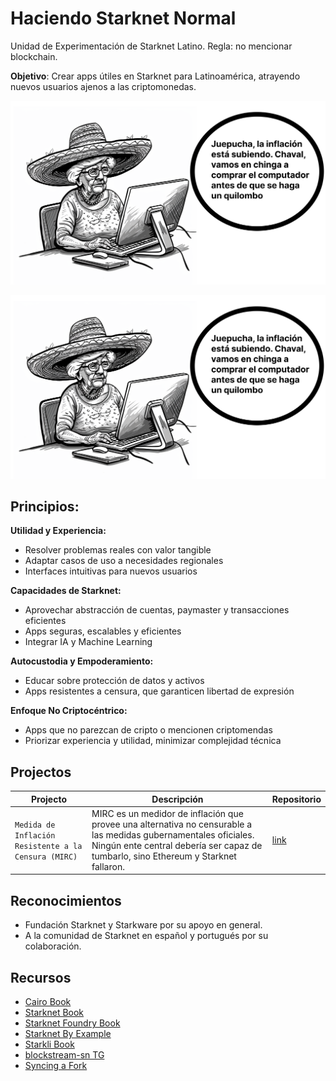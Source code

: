 # Haciendo Starknet Normal

Unidad de Experimentación de Starknet Latino. Regla: no mencionar blockchain.

**Objetivo**: Crear apps útiles en Starknet para Latinoamérica, atrayendo nuevos usuarios ajenos a las criptomonedas.

![Abuelita](../resources/img/abuelita.png)

<div align="left">
    <img src="../resources/img/abuelita.png" >
<div align="left">

## Principios:

**Utilidad y Experiencia:**
- Resolver problemas reales con valor tangible
- Adaptar casos de uso a necesidades regionales
- Interfaces intuitivas para nuevos usuarios

**Capacidades de Starknet:**
- Aprovechar abstracción de cuentas, paymaster y transacciones eficientes
- Apps seguras, escalables y eficientes
- Integrar IA y Machine Learning

**Autocustodia y Empoderamiento:**
- Educar sobre protección de datos y activos
- Apps resistentes a censura, que garanticen libertad de expresión

**Enfoque No Criptocéntrico:**
- Apps que no parezcan de cripto o mencionen criptomendas
- Priorizar experiencia y utilidad, minimizar complejidad técnica

## Projectos

| Projecto                                              | Descripción                                                                                                                                                                                        | Repositorio                                                |
|------------------------------------------------------|----------------------------------------------------------------------------------------------------------------------------------------------------------------------------------------------------|------------------------------------------------------------|
| `Medida de Inflación Resistente a la Censura (MIRC)` | MIRC es un medidor de inflación que provee una alternativa no censurable a las medidas gubernamentales oficiales. Ningún ente central debería ser capaz de tumbarlo, sino Ethereum y Starknet fallaron. | [link](https://github.com/haciendo-starknet-normal/MIRC)  |


## Reconocimientos

- Fundación Starknet y Starkware por su apoyo en general.
- A la comunidad de Starknet en español y portugués por su colaboración.

## Recursos

- [Cairo Book](https://book.cairo-lang.org/)
- [Starknet Book](https://book.starknet.io/)
- [Starknet Foundry Book](https://foundry-rs.github.io/starknet-foundry/)
- [Starknet By Example](https://starknet-by-example.voyager.online/)
- [Starkli Book](https://book.starkli.rs/)
- [blockstream-sn TG](https://t.me/+N7UqCg2hxA4wNTZh)
- [Syncing a Fork](https://docs.github.com/en/pull-requests/collaborating-with-pull-requests/working-with-forks/syncing-a-fork)